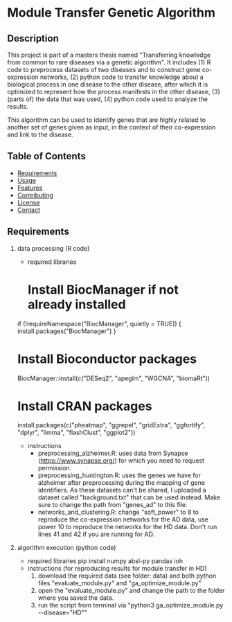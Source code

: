 # Module Transfer Genetic Algorithm

## Description
This project is part of a masters thesis named "Transferring knowledge from common to rare diseases via a genetic algorithm".
It includes (1) R code to preprocess datasets of two diseases and to construct gene co-expression networks, (2) python code to transfer knowledge about a biological process in one disease to the other disease,
after which it is optimized to represent how the process manifests in the other disease, (3) (parts of) the data that was used, (4) python code used to analyze the results.

This algorithm can be used to identify genes that are highly related to another set of genes given as input, in the context of their co-expression and link to the disease. 

## Table of Contents
- [Requirements](#requirements)
- [Usage](#usage)
- [Features](#features)
- [Contributing](#contributing)
- [License](#license)
- [Contact](#contact)

## Requirements
1. data processing (R code)
   - required libraries
     # Install BiocManager if not already installed
    if (!requireNamespace("BiocManager", quietly = TRUE)) {
      install.packages("BiocManager")
    }

    # Install Bioconductor packages
    BiocManager::install(c("DESeq2", "apeglm", "WGCNA", "biomaRt"))

    # Install CRAN packages
    install.packages(c("pheatmap", "ggrepel", "gridExtra", "ggfortify", 
                   "dplyr", "limma", "flashClust", "ggplot2"))
   - instructions
     - preprocessing_alzheimer.R: uses data from Synapse (https://www.synapse.org/) for which you need to request permission.
     - preprocessing_huntington.R: uses the genes we have for alzheimer after preprocessing during the mapping of gene identifiers. As these datasets can't be shared, I uploaded a dataset called
        "background.txt" that can be used instead. Make sure to change the path from "genes_ad" to this file.
     - networks_and_clustering.R: change "soft_power" to 8 to reproduce the co-expression networks for the AD data, use power 10 to reproduce the networks for the HD data. Don't run lines 41 and 42 if you are
       running for AD.

2. algorithm execution (python code)
   - required libraries
     pip install numpy absl-py pandas ioh
   - instructions (for reproducing results for module transfer in HD)
     1. download the required data (see folder: data) and both python files "evaluate_module.py" and "ga_optimize_module.py"
     2. open the "evaluate_module.py" and change the path to the folder where you saved the data.
     3. run the script from terminal via "python3 ga_optimize_module.py --disease="HD""

